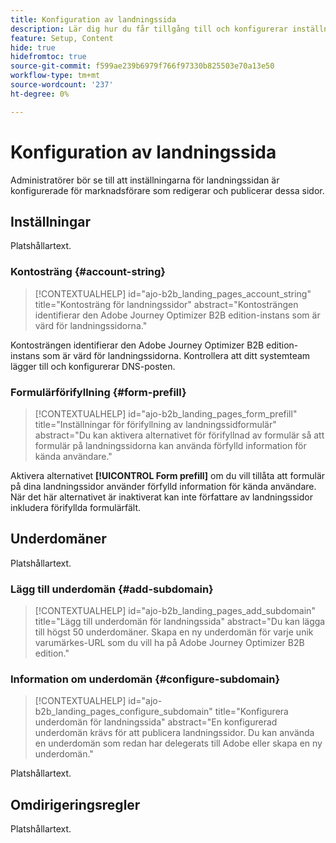```yaml
---
title: Konfiguration av landningssida
description: Lär dig hur du får tillgång till och konfigurerar inställningarna för landningssidan så att marknadsföringsteamet kan skapa och publicera webbsidor som stöder deras kampanjer.
feature: Setup, Content
hide: true
hidefromtoc: true
source-git-commit: f599ae239b6979f766f97330b825503e70a13e50
workflow-type: tm+mt
source-wordcount: '237'
ht-degree: 0%

---
```


# Konfiguration av landningssida

Administratörer bör se till att inställningarna för landningssidan är konfigurerade för marknadsförare som redigerar och publicerar dessa sidor.

## Inställningar

Platshållartext.

### Kontosträng {#account-string}

>[!CONTEXTUALHELP]
>id="ajo-b2b_landing_pages_account_string"
>title="Kontosträng för landningssidor"
>abstract="Kontosträngen identifierar den Adobe Journey Optimizer B2B edition-instans som är värd för landningssidorna."

Kontosträngen identifierar den Adobe Journey Optimizer B2B edition-instans som är värd för landningssidorna. Kontrollera att ditt systemteam lägger till och konfigurerar DNS-posten.

### Formulärförifyllning {#form-prefill}

>[!CONTEXTUALHELP]
>id="ajo-b2b_landing_pages_form_prefill"
>title="Inställningar för förifyllning av landningssidformulär"
>abstract="Du kan aktivera alternativet för förifyllnad av formulär så att formulär på landningssidorna kan använda förfylld information för kända användare."

Aktivera alternativet **[!UICONTROL Form prefill]** om du vill tillåta att formulär på dina landningssidor använder förfylld information för kända användare. När det här alternativet är inaktiverat kan inte författare av landningssidor inkludera förifyllda formulärfält.

## Underdomäner

Platshållartext.

### Lägg till underdomän {#add-subdomain}

>[!CONTEXTUALHELP]
>id="ajo-b2b_landing_pages_add_subdomain"
>title="Lägg till underdomän för landningssida"
>abstract="Du kan lägga till högst 50 underdomäner. Skapa en ny underdomän för varje unik varumärkes-URL som du vill ha på Adobe Journey Optimizer B2B edition."

### Information om underdomän {#configure-subdomain}

>[!CONTEXTUALHELP]
>id="ajo-b2b_landing_pages_configure_subdomain"
>title="Konfigurera underdomän för landningssida"
>abstract="En konfigurerad underdomän krävs för att publicera landningssidor. Du kan använda en underdomän som redan har delegerats till Adobe eller skapa en ny underdomän."

Platshållartext.

## Omdirigeringsregler

Platshållartext.
